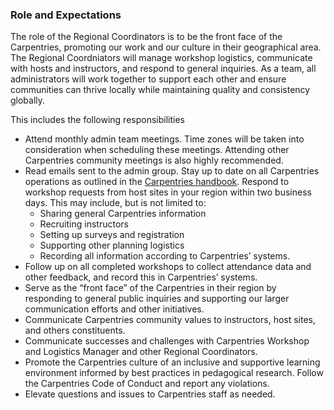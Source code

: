### Role and Expectations

The role of the Regional Coordinators is to be the front face of the Carpentries, promoting our work and our culture in their geographical area.  The Regional Coordniators will manage workshop logistics, communicate with hosts and instructors, and respond to general inquiries.  As a team, all administrators will work together to support each other and ensure communities can thrive locally while maintaining quality and consistency globally.


This includes the following responsibilities

* Attend monthly admin team meetings.  Time zones will be taken into consideration when scheduling these meetings.  Attending other Carpentries community meetings is also highly recommended.
* Read emails sent to the admin group.
Stay up to date on all Carpentries operations as outlined in the [Carpentries handbook](https://docs.carpentries.org/index.html).
Respond to workshop requests from host sites in your region within two business days. This may include, but is not limited to:
  * Sharing general Carpentries information
  * Recruiting instructors
  * Setting up surveys and registration
  * Supporting other planning logistics
  * Recording all information according to Carpentries’ systems.
* Follow up on all completed workshops to collect attendance data and other feedback, and record this in Carpentries’ systems.
* Serve as the “front face” of the Carpentries in their region by responding to general public inquiries and supporting our larger communication efforts and other initiatives.
* Communicate Carpentries community values to instructors, host sites, and others constituents. 
* Communicate successes and challenges with Carpentries Workshop and Logistics Manager and other Regional Coordinators.
* Promote the Carpentries culture of an inclusive and supportive learning environment informed by best practices in pedagogical research. Follow the Carpentries Code of Conduct and report any violations.
* Elevate questions and issues to Carpentries staff as needed.





